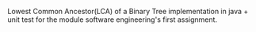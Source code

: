 Lowest Common Ancestor(LCA) of a Binary Tree implementation in java + unit test for the module software engineering's first assignment.
